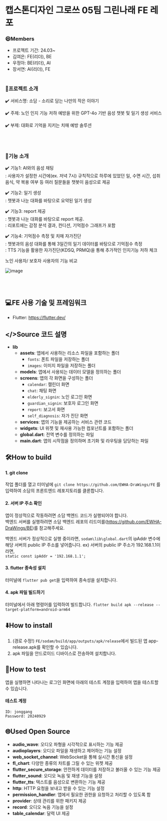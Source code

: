 # 캡스톤디자인 그로쓰 05팀 그린나래 FE 레포

### 😄Members
- 프로젝트 기간: 24.03~
- 김여은: FE(리더), BE
- 우정아: BE(리더), AI
- 장서연: AI(리더), FE
<br><br>

### 📂프로젝트 소개
✔️ 서비스명: 소담 - 소리로 담는 나만의 작은 이야기

✔️ 주제: 노인 인지 기능 저하 예방을 위한 GPT-4o 기반 음성 챗봇 및 일기 생성 서비스

✔️ 부제: 대화로 기억을 지키는 치매 예방 솔루션

<br><br>

### 📂기능 소개
✔️ 기능1: AI와의 음성 채팅<br>
: 사용자가 설정한 시간에(ex. 저녁 7시) 규칙적으로 하루에 있었던 일, 수면 시간, 섭취 음식, 약 복용 여부 등 여러 질문들을 챗봇이 음성으로 제공

✔️ 기능2: 일기 생성<br>
: 챗봇과 나눈 대화를 바탕으로 요약된 일기 생성

✔️ 기능3: report 제공<br>
: 챗봇과 나눈 대화를 바탕으로 report 제공.<br>
: 리포트에는 감정 분석 결과, 컨디션, 기억점수 그래프가 포함<br>

✔️ 기능4: 기억점수 측정 및 치매 자가진단<br>
: 챗봇과의 음성 대화를 통해 3일간의 일기 데이터를 바탕으로 기억점수 측정<br>
: TTS 기능을 활용한 자가진단(KDSQ, PRMQ)을 통해 추가적인 인지기능 저하 체크<br>


노인 사용자/ 보호자 사용자의 기능 비교<br>

![image](https://github.com/user-attachments/assets/040638f8-0479-4595-9aad-38cc014b6a94)

<br><br>

## 💻FE 사용 기술 및 프레임워크
- Flutter: https://flutter.dev/
  
## </>Source 코드 설명
- **lib**
  - **assets**: 앱에서 사용하는 리소스 파일을 포함하는 폴더
    - `fonts`: 폰트 파일을 저장하는 폴더
    - `images`: 이미지 파일을 저장하는 폴더
  - **models**: 앱에서 사용되는 데이터 모델을 정의하는 폴더
  - **screens**: 앱의 각 화면을 구성하는 폴더
    - `calendar`: 캘린더 화면
    - `chat`: 채팅 화면
    - `elderly_signin`: 노인 로그인 화면
    - `guardian_signin`: 보호자 로그인 화면
    - `report`: 보고서 화면
    - `self_diagnosis`: 자가 진단 화면
  - **services**: 앱의 기능을 제공하는 서비스 관련 코드
  - **widgets**: UI 위젯 및 재사용 가능한 컴포넌트를 포함하는 폴더
  - **global.dart**: 전역 변수를 정의하는 파일
  - **main.dart**: 앱의 시작점을 정의하며 초기화 및 라우팅을 담당하는 파일

## 🛠️How to build
#### 1. git clone
작업 폴더를 열고 터미널에
```git clone https://github.com/EWHA-DraWings/FE```
를 입력하여 소담의 프론트엔드 레포지토리를 클론합니다.
 
#### 2. 서버 IP 주소 확인
앱이 정상적으로 작동하려면 소담 백엔드 코드가 실행되어야 합니다.<br>
백엔드 서버를 실행하려면 소담 백엔드 레포의 리드미를(https://github.com/EWHA-DraWings/BE)를 참고해주세요.

백엔드 서버가 정상적으로 실행 중이라면,
`sodam\lib\global.dart`의 ipAddr 변수에 해당 서버의 public IP 주소를 넣어줍니다.
ex) 서버의 public IP 주소가 192.168.1.1이라면,<br>
```static const ipAddr = '192.168.1.1';```

#### 3. flutter 종속성 설치
터미널에 `flutter pub get`을 입력하여 종속성을 설치합니다.

#### 4. apk 파일 빌드하기
터미널에서 아래 명령어를 입력하여 빌드합니다.
```flutter build apk --release --target-platform=android-arm64```

## ⬇️How to install
1. (경로 수정!) `FE/sodam/build/app/outputs/apk/release`에서 빌드된 앱 app-release.apk를 확인할 수 있습니다.
2. apk 파일을 안드로이드 디바이스로 전송하여 설치합니다.

## 📲How to test
앱을 실행하면 나타나는 로그인 화면에 아래의 테스트 계정을 입력하여 앱을 테스트할 수 있습니다.
#### 테스트 계정
```
ID: jonggang
Password: 20240929
```

## 🌐Used Open Source
- **audio_wave**: 오디오 파형을 시각적으로 표시하는 기능 제공
- **audioplayers**: 오디오 파일을 재생하고 제어하는 기능 설정
- **web_socket_channel**: WebSocket을 통해 실시간 통신을 설정
- **fl_chart**: 다양한 종류의 차트를 그릴 수 있는 위젯 제공
- **flutter_secure_storage**: 안전하게 데이터를 저장하고 불러올 수 있는 기능 제공
- **flutter_sound**: 오디오 녹음 및 재생 기능을 설정
- **flutter_tts**: 텍스트를 음성으로 변환하는 기능 제공
- **http**: HTTP 요청을 보내고 받을 수 있는 기능 설정
- **permission_handler**: 앱에서 필요한 권한을 요청하고 처리할 수 있도록 함
- **provider**: 상태 관리를 위한 패키지 제공
- **record**: 오디오 녹음 기능을 설정
- **table_calendar**: 달력 UI 제공
